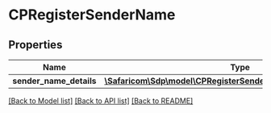 # CPRegisterSenderName

## Properties
Name | Type | Description | Notes
------------ | ------------- | ------------- | -------------
**sender_name_details** | [**\Safaricom\Sdp\model\CPRegisterSenderNameSenderNameDetails[]**](CPRegisterSenderNameSenderNameDetails.md) |  | [optional] 

[[Back to Model list]](../README.md#documentation-for-models) [[Back to API list]](../README.md#documentation-for-api-endpoints) [[Back to README]](../README.md)


